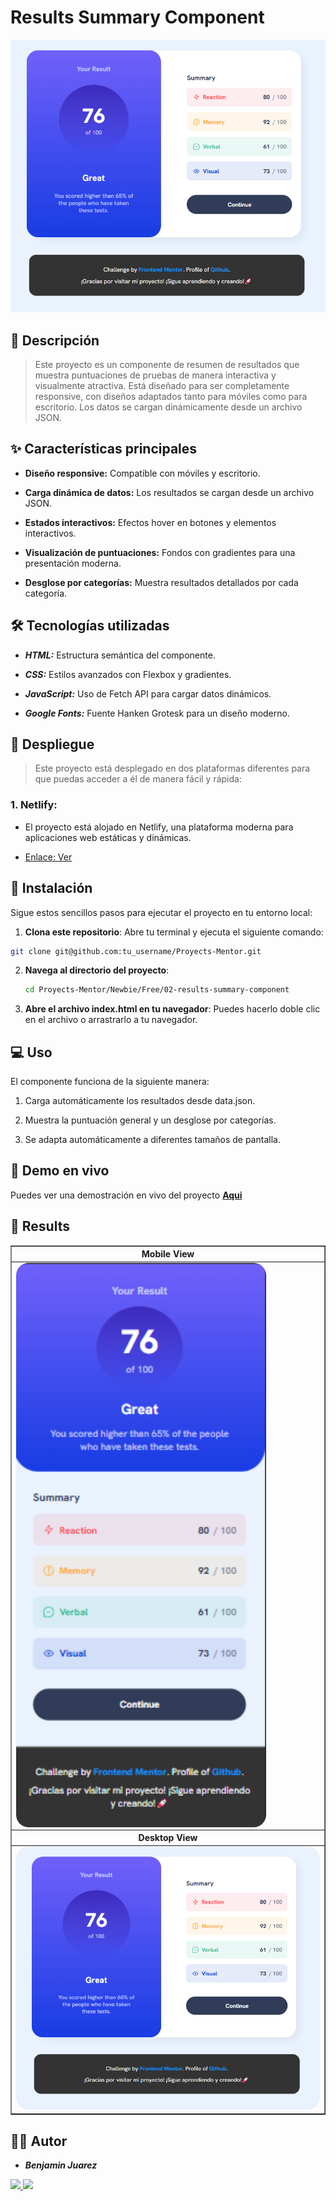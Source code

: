 # Results Summary Component

![Design preview for the NFT preview card component coding challenge](./design/results/Desktop-Result.png)

## 📝 Descripción

> Este proyecto es un componente de resumen de resultados que muestra puntuaciones de pruebas de manera interactiva y visualmente atractiva. Está diseñado para ser completamente responsive, con diseños adaptados tanto para móviles como para escritorio. Los datos se cargan dinámicamente desde un archivo JSON.

## ✨ Características principales

- **Diseño responsive:** Compatible con móviles y escritorio.

- **Carga dinámica de datos:** Los resultados se cargan desde un archivo JSON.

- **Estados interactivos:** Efectos hover en botones y elementos interactivos.

- **Visualización de puntuaciones:** Fondos con gradientes para una presentación moderna.

- **Desglose por categorías:** Muestra resultados detallados por cada categoría.

## 🛠️ Tecnologías utilizadas

- **_HTML:_** Estructura semántica del componente.

- **_CSS:_** Estilos avanzados con Flexbox y gradientes.

- **_JavaScript:_** Uso de Fetch API para cargar datos dinámicos.

- **_Google Fonts:_** Fuente Hanken Grotesk para un diseño moderno.

## 🚀 Despliegue

> Este proyecto está desplegado en dos plataformas diferentes para que puedas acceder a él de manera fácil y rápida:

### 1. Netlify:

- El proyecto está alojado en Netlify, una plataforma moderna para aplicaciones web estáticas y dinámicas.

- [Enlace: Ver](https://component-results-summary.netlify.app/)

## 🚀 Instalación

Sigue estos sencillos pasos para ejecutar el proyecto en tu entorno local:

1. **Clona este repositorio**:
   Abre tu terminal y ejecuta el siguiente comando:

```bash
git clone git@github.com:tu_username/Proyects-Mentor.git

```

2. **Navega al directorio del proyecto**:

   ```bash
   cd Proyects-Mentor/Newbie/Free/02-results-summary-component

   ```

3. **Abre el archivo index.html en tu navegador**:
   Puedes hacerlo doble clic en el archivo o arrastrarlo a tu navegador.

## 💻 Uso

El componente funciona de la siguiente manera:

1. Carga automáticamente los resultados desde data.json.

2. Muestra la puntuación general y un desglose por categorías.

3. Se adapta automáticamente a diferentes tamaños de pantalla.

## 🔗 Demo en vivo

Puedes ver una demostración en vivo del proyecto **<a href="https://component-results-summary.netlify.app/">Aqui</a>**

## 📸 Results

<table border="1">
  <tr>
    <th>
      Mobile View
    </th>
  </tr>
  <tr>
    <td>
      <img align="center" src="design/results/Mobile-Result.png" width="400px" style="border-radius: 20px">
    </td>
  </tr>
  <tr>
     <th>
      Desktop View
    </th>
  </tr>
  <tr>
     <td>
      <img src="design/results/Desktop-Result.png" width="1000px" style="border-radius: 20px">
    </td>
  </tr>
</table>

## 👨‍💻 Autor

- **_Benjamin Juarez_**

<a href= "https://www.instagram.com/benjajuarez1_/?hl=es">
    <img src="https://img.shields.io/badge/Instagram-%23E4405F.svg?style=for-the-badge&logo=Instagram&logoColor=white">
</a>
<a href="https://www.frontendmentor.io/profile/ImBenja">
  <img src="https://img.shields.io/badge/frontend mentor-%23111011.svg?style=for-the-badge&logo=frontendmentor&logoColor=white">
</a>
